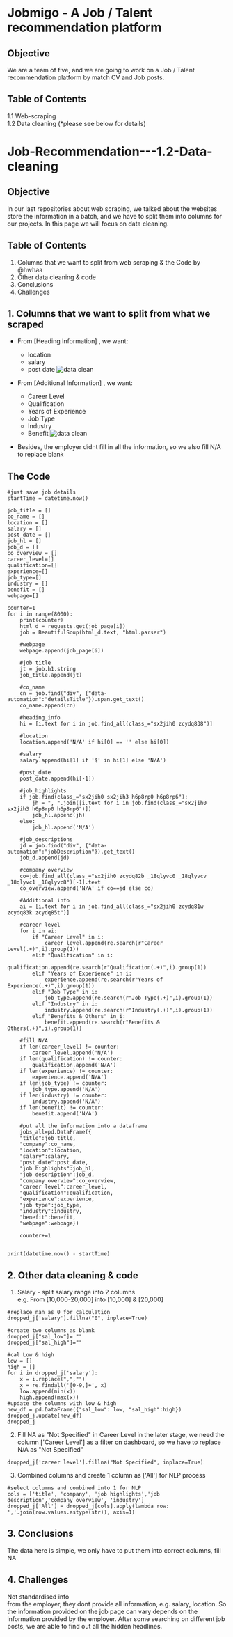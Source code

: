 # Jobmigo - A Job / Talent recommendation platform
## Objective
We are a team of five, and we are going to work on a Job / Talent recommendation platform by match CV and Job posts. <br>

## Table of Contents
1.1 Web-scraping <br>
1.2 Data cleaning (*please see below for details)



# Job-Recommendation---1.2-Data-cleaning
## Objective
In our last repositories about web scraping, we talked about the websites store the information in a batch, and we have to split them into columns for our projects. In this page we will focus on data cleaning.

## Table of Contents
1. Columns that we want to split from web scraping & the Code by @hwhaa
2. Other data cleaning & code
3. Conclusions
4. Challenges

## 1. Columns that we want to split from what we scraped
* From [Heading Information] , we want: 
  * location
  * salary
  * post date
  ![data clean](image/data%20cleaning%2011.png)

* From [Additional Information] , we want:
  * Career Level
  * Qualification
  * Years of Experience
  * Job Type
  * Industry
  * Benefit
 ![data clean](image/data%20cleaning%2012.png)

* Besides, the employer didnt fill in all the information, so we also fill N/A to replace blank
## The Code
```
#just save job details
startTime = datetime.now()

job_title = []
co_name = []
location = []
salary = []
post_date = []
job_hl = []
job_d = []
co_overview = []
career_level=[]
qualification=[]
experience=[]
job_type=[]
industry = []
benefit = []
webpage=[]

counter=1
for i in range(8000):
    print(counter)
    html_d = requests.get(job_page[i])
    job = BeautifulSoup(html_d.text, "html.parser")
    
    #webpage
    webpage.append(job_page[i])
    
    #job title
    jt = job.h1.string
    job_title.append(jt)
    
    #co_name
    cn = job.find("div", {"data-automation":"detailsTitle"}).span.get_text()
    co_name.append(cn)
    
    #heading_info
    hi = [i.text for i in job.find_all(class_="sx2jih0 zcydq838")]
    
    #location
    location.append('N/A' if hi[0] == '' else hi[0])
    
    #salary
    salary.append(hi[1] if '$' in hi[1] else 'N/A')
    
    #post_date
    post_date.append(hi[-1])
    
    #job_highlights
    if job.find(class_="sx2jih0 sx2jih3 h6p8rp0 h6p8rp6"):
        jh = ", ".join([i.text for i in job.find(class_="sx2jih0 sx2jih3 h6p8rp0 h6p8rp6")])
        job_hl.append(jh)
    else:
        job_hl.append('N/A')
    
    #job_descriptions
    jd = job.find("div", {"data-automation":"jobDescription"}).get_text()
    job_d.append(jd)
    
    #company overview
    co=job.find_all(class_="sx2jih0 zcydq82b _18qlyvc0 _18qlyvcv _18qlyvc1 _18qlyvc8")[-1].text
    co_overview.append('N/A' if co==jd else co)
    
    #Additional info
    ai = [i.text for i in job.find_all(class_="sx2jih0 zcydq81w zcydq83k zcydq85t")]
    
    #career level
    for i in ai:
        if "Career Level" in i:
            career_level.append(re.search(r"Career Level(.+)",i).group(1))
        elif "Qualification" in i:
            qualification.append(re.search(r"Qualification(.+)",i).group(1))
        elif "Years of Experience" in i:
            experience.append(re.search(r"Years of Experience(.+)",i).group(1))
        elif "Job Type" in i:
            job_type.append(re.search(r"Job Type(.+)",i).group(1))
        elif "Industry" in i:
            industry.append(re.search(r"Industry(.+)",i).group(1))
        elif "Benefits & Others" in i:
            benefit.append(re.search(r"Benefits & Others(.+)",i).group(1))
    
    #fill N/A
    if len(career_level) != counter:
        career_level.append('N/A')
    if len(qualification) != counter:
        qualification.append('N/A')
    if len(experience) != counter:
        experience.append('N/A')
    if len(job_type) != counter:
        job_type.append('N/A')
    if len(industry) != counter:
        industry.append('N/A')
    if len(benefit) != counter:
        benefit.append('N/A')
    
    #put all the information into a dataframe
    jobs_all=pd.DataFrame({
    "title":job_title,
    "company":co_name, 
    "location":location,
    "salary":salary,
    "post_date":post_date,
    "job highlights":job_hl,
    "job description":job_d,
    "company overview":co_overview,
    "career level":career_level,
    "qualification":qualification,
    "experience":experience,
    "job type":job_type,
    "industry":industry,
    "benefit":benefit,
    "webpage":webpage})
    
    counter+=1


print(datetime.now() - startTime)
```
## 2. Other data cleaning & code
1. Salary - split salary range into 2 columns <br>
e.g. From [10,000-20,000] into [10,000] & [20,000]
```
#replace nan as 0 for calculation
dropped_j['salary'].fillna("0", inplace=True)

#create two columns as blank
dropped_j["sal_low"]= ""
dropped_j["sal_high"]=""

#cal Low & high
low = []
high = []
for i in dropped_j['salary']:
    x = i.replace(",","")
    x = re.findall('[0-9,]+', x)
    low.append(min(x))
    high.append(max(x))
#update the columns with low & high
new_df = pd.DataFrame({"sal_low": low, "sal_high":high})
dropped_j.update(new_df)
dropped_j
```

2. Fill NA as "Not Specified" in Career Level
in the later stage, we need the column ['Career Level'] as a filter on dashboard, so we have to replace N/A as "Not Specified"
```
dropped_j['career level'].fillna("Not Specified", inplace=True)
```

3. Combined columns and create 1 column as ['All'] for NLP process
```
#select columns and combined into 1 for NLP
cols = ['title', 'company', 'job highlights','job description','company overview', 'industry']
dropped_j['All'] = dropped_j[cols].apply(lambda row: ','.join(row.values.astype(str)), axis=1)
```

## 3. Conclusions
The data here is simple, we only have to put them into correct columns, fill NA

## 4. Challenges
Not standardised info <br>
from the employer, they dont provide all information, e.g. salary, location. So the information provided on the job page can vary depends on the information provided by the employer. After some searching on different job posts, we are able to find out all the hidden headlines. 
